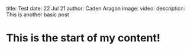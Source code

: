 title: Test
date: 22 Jul 21
author: Caden Aragon
image:
video: 
description: This is another basic post


# This is the start of my content!